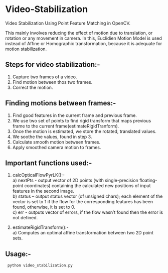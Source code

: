 # Video-Stabilization
Video Stabilization Using Point Feature Matching in OpenCV.  

This mainly involves reducing the effect of motion due to translation, or rotation or any movement in camera.
In this, Euclidien Motion Model is used instead of Affine or Homographic transformation, because it is adequate for motion stabilization.  


## Steps for video stabilization:-

1. Capture two frames of a video.  
2. Find motion between thos two frames.  
3. Correct the motion.  


## Finding motions between frames:-

1. Find good features in the current frame and previous frame.    
2. We use two set of points to find rigid transform that maps previous frame to the current frame(estimateRigidTranform).  
3. Once the motion is estimated, we store the rotated, translated values.  
4. We soothe the values, found in step 3.  
5. Calculate smooth motion between frames. 
6. Apply smoothed camera motion to frames.  

## Important functions used:-

1. calcOpticalFlowPyrLK():-  
   a) nextPts - output vector of 2D points (with single-precision floating-point coordinates) containing the calculated new         positions of input features in the second image.  
   b) status – output status vector (of unsigned chars); each element of the vector is set to 1 if the flow for the                 corresponding features has been found, otherwise, it is set to 0.  
   c) err -  outputs vector of errors, if the flow wasn’t found then the error is not defined.  
  
2. estimateRigidTransform():-  
   a) Computes an optimal affine transformation between two 2D point sets.  
   
## Usage:-
<code> python video_stabilization.py </code>


  





